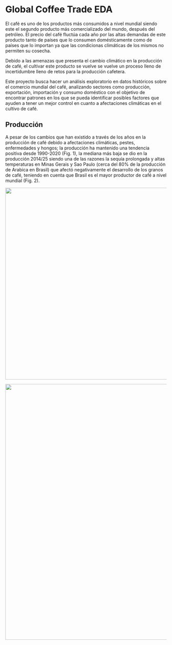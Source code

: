 # Global Coffee Trade EDA
El café es uno de los productos más consumidos a nivel mundial siendo este el segundo producto más comercializado del mundo, después del petróleo. El precio del café fluctúa cada año por las altas demandas de este producto tanto de países que lo consumen domésticamente como de países que lo importan ya que las condicionas climáticas de los mismos no permiten su cosecha.

Debido a las amenazas que presenta el cambio climático en la producción de café, el cultivar este producto se vuelve se vuelve un proceso lleno de incertidumbre lleno de retos para la producción cafetera.

Este proyecto busca hacer un análisis exploratorio en datos históricos sobre el comercio mundial del café, analizando sectores como producción, exportación, importación y consumo doméstico con el objetivo de encontrar patrones en los que se pueda identificar posibles factores que ayuden a tener un mejor control en cuanto a afectaciones climáticas en el cultivo de café.

## Producción

A pesar de los cambios que han existido a través de los años en la producción de café debido a afectaciones climáticas, pestes, enfermedades y hongos; la producción ha mantenido una tendencia positiva desde 1990-2020 (Fig. 1), la mediana más baja se dio en la producción 2014/25 siendo una de las razones la sequía prolongada y altas temperaturas en Minas Gerais y Sao Paulo (cerca del 80% de la producción de Arabica en Brasil) que afectó negativamente el desarrollo de los granos de café, teniendo en cuenta que Brasil es el mayor productor de café a nivel mundial (Fig. 2).

<p align="center">
<img src="https://user-images.githubusercontent.com/89147046/222802097-b5b7adde-1801-4f20-8e64-ff15bd8f79ce.PNG" width="600">
</p>

<p align="center">
<img src="https://user-images.githubusercontent.com/89147046/222802226-b2de7a55-3016-4361-a24a-9e83051603c7.png" width="800">
</p>
